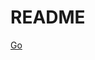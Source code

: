 # README

[Go](https://sdrmike.medium.com/rails-7-api-only-app-with-devise-and-jwt-for-authentication-1397211fb97c)
